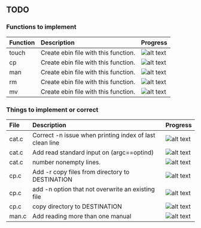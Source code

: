 ## TODO

### Functions to implement
|Function|   Description                              | Progress  |
| :---   | :--------------------                      |:---       |
| touch	 | Create ebin file with this function.        |![alt text](http://progressed.io/bar/100 "Progress")|
| cp	   | Create ebin file with this function.        |![alt text](http://progressed.io/bar/50 "Progress")|
| man    | Create ebin file with this function.        |![alt text](http://progressed.io/bar/90 "Progress")|
| rm     | Create ebin file with this function.        |![alt text](http://progressed.io/bar/0 "Progress")|
| mv     | Create ebin file with this function.        |![alt text](http://progressed.io/bar/0 "Progress")|



### Things to implement or correct
|File   | Description                                               | Progress  |
| :---  | :--------------------                                     |:---       |
| cat.c | Correct -n issue when printing index of last clean line   |![alt text](http://progressed.io/bar/0 "Progress")|
| cat.c | Add read standard input on (argc==optind)                 |![alt text](http://progressed.io/bar/0 "Progress")|
| cat.c | number nonempty lines.                                    |![alt text](http://progressed.io/bar/0 "Progress")|
| cp.c  | Add -r copy files from directory to DESTINATION           |![alt text](http://progressed.io/bar/0 "Progress")|
| cp.c  | add -n option that not overwrite an existing file         |![alt text](http://progressed.io/bar/0 "Progress")|
| cp.c  | copy directory to DESTINATION                             |![alt text](http://progressed.io/bar/0 "Progress")|
| man.c | Add reading more than one manual                          |![alt text](http://progressed.io/bar/0 "Progress")|
